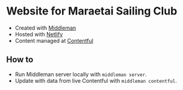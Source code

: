 # Website for Maraetai Sailing Club

* Created with [Middleman](https://middlemanapp.com/)
* Hosted with [Netlify](https://app.netlify.com/sites/)
* Content managed at [Contentful](https://app.contentful.com)

## How to

* Run Middleman server locally with `middleman server`.
* Update with data from live Contentful with `middleman contentful`.

